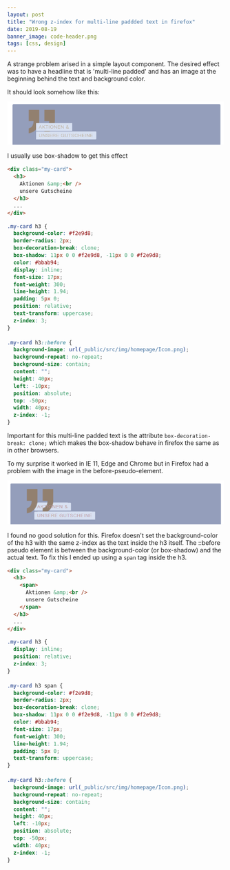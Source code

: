 ```yaml
---
layout: post
title: "Wrong z-index for multi-line paddded text in firefox"
date: 2019-08-19
banner_image: code-header.png
tags: [css, design]
---
```


A strange problem arised in a simple layout component. The desired effect was to have a headline that is 'multi-line padded' and has an image at the beginning behind the text and background color.

It should look somehow like this:

![Screenshot Chrome](/images/posts/dvonrohr-chrome.PNG "Screenshot Chrome")

<!--more-->

I usually use box-shadow to get this effect

```html
<div class="my-card">
  <h3>
    Aktionen &amp;<br />
    unsere Gutscheine
  </h3>
  ...
</div>
```

```css
.my-card h3 {
  background-color: #f2e9d8;
  border-radius: 2px;
  box-decoration-break: clone;
  box-shadow: 11px 0 0 #f2e9d8, -11px 0 0 #f2e9d8;
  color: #bbab94;
  display: inline;
  font-size: 17px;
  font-weight: 300;
  line-height: 1.94;
  padding: 5px 0;
  position: relative;
  text-transform: uppercase;
  z-index: 3;
}

.my-card h3::before {
  background-image: url(_public/src/img/homepage/Icon.png);
  background-repeat: no-repeat;
  background-size: contain;
  content: "";
  height: 40px;
  left: -10px;
  position: absolute;
  top: -50px;
  width: 40px;
  z-index: -1;
}
```

Important for this multi-line padded text is the attribute `box-decoration-break: clone;` which makes the box-shadow behave in firefox the same as in other browsers.

To my surprise it worked in IE 11, Edge and Chrome but in Firefox had a problem with the image in the before-pseudo-element.

![Screenshot Firefox](/images/posts/dvonrohr-firefox.PNG "Screenshot Firefox")

I found no good solution for this. Firefox doesn't set the background-color of the h3 with the same z-index as the text inside the h3 itself. The ::before pseudo element is between the background-color (or box-shadow) and the actual text. To fix this I ended up using a `span` tag inside the h3.

```html
<div class="my-card">
  <h3>
    <span>
      Aktionen &amp;<br />
      unsere Gutscheine
    </span>
  </h3>
  ...
</div>
```

```css
.my-card h3 {
  display: inline;
  position: relative;
  z-index: 3;
}

.my-card h3 span {
  background-color: #f2e9d8;
  border-radius: 2px;
  box-decoration-break: clone;
  box-shadow: 11px 0 0 #f2e9d8, -11px 0 0 #f2e9d8;
  color: #bbab94;
  font-size: 17px;
  font-weight: 300;
  line-height: 1.94;
  padding: 5px 0;
  text-transform: uppercase;
}

.my-card h3::before {
  background-image: url(_public/src/img/homepage/Icon.png);
  background-repeat: no-repeat;
  background-size: contain;
  content: "";
  height: 40px;
  left: -10px;
  position: absolute;
  top: -50px;
  width: 40px;
  z-index: -1;
}
```
